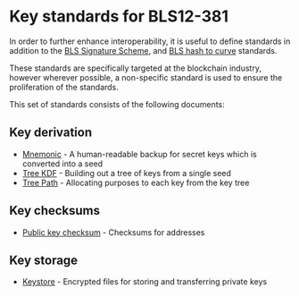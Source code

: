 # Key standards for BLS12-381

In order to further enhance interoperability, it is useful to define standards in addition to the [BLS Signature Scheme](https://tools.ietf.org/html/draft-irtf-cfrg-bls-signature-00), and [BLS hash to curve](https://tools.ietf.org/html/draft-irtf-cfrg-hash-to-curve-04) standards.

These standards are specifically targeted at the blockchain industry, however wherever possible, a non-specific standard is used to ensure the proliferation of the standards.

This set of standards consists of the following documents:

## Key derivation

* [Mnemonic](key_derivation/mnemonic.md) - A human-readable backup for secret keys which is converted into a seed
* [Tree KDF](key_derivation/tree_kdf.md) - Building out a tree of keys from a single seed
* [Tree Path](key_derivation/tree_path.md) - Allocating purposes to each key from the key tree

## Key checksums

* [Public key checksum](key_checksums/public_key_checksum.md) - Checksums for addresses

## Key storage

* [Keystore](key_storage/keystore.md) - Encrypted files for storing and transferring private keys
